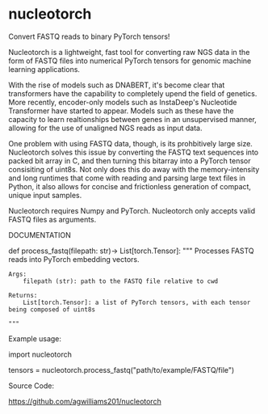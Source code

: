 # nucleotorch
Convert FASTQ reads to binary PyTorch tensors!

Nucleotorch is a lightweight, fast tool for converting raw NGS data in the form of FASTQ files into numerical PyTorch tensors for genomic machine learning applications.

With the rise of models such as DNABERT, it's become clear that transformers have the capability to completely upend the field of genetics. More recently, encoder-only models such as InstaDeep's Nucleotide Transformer have started to appear. Models such as these have the capacity to learn realtionships between genes in an unsupervised manner, allowing for the use of unaligned NGS reads as input data. 

One problem with using FASTQ data, though, is its prohbitively large size. Nucleotorch solves this issue by converting the FASTQ text sequences into packed bit array in C, and then turning this bitarray into a PyTorch tensor consisiting of uint8s. Not only does this do away with the memory-intensity and long runtimes that come with reading and parsing large text files in Python, it also allows for concise and frictionless generation of compact, unique input samples.

Nucleotorch requires Numpy and PyTorch. Nucleotorch only accepts valid FASTQ files as arguments.

DOCUMENTATION

def process_fastq(filepath: str)-> List[torch.Tensor]:
    """ Processes FASTQ reads into PyTorch embedding vectors.

    Args:
        filepath (str): path to the FASTQ file relative to cwd
    
    Returns:
        List[torch.Tensor]: a list of PyTorch tensors, with each tensor being composed of uint8s

    """

Example usage:

import nucleotorch

tensors = nucleotorch.process_fastq("path/to/example/FASTQ/file")

Source Code:

https://github.com/agwilliams201/nucleotorch